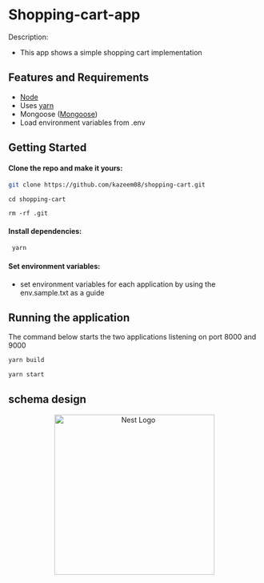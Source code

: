 # Shopping-cart-app

Description:
 - This app shows a simple shopping cart implementation
 
## Features and Requirements

- [Node](https://nodejs.org/en/download/current/)
- Uses [yarn](https://yarnpkg.com/)
- Mongoose ([Mongoose](http://mongoosejs.com/))
- Load environment variables from .env

## Getting Started

#### Clone the repo and make it yours:

```bash
git clone https://github.com/kazeem08/shopping-cart.git
```

```
cd shopping-cart
```

```
rm -rf .git
```

#### Install dependencies:
 
```bash
 yarn
```

#### Set environment variables:

- set environment variables for each application by using the env.sample.txt as a guide

## Running the application

The command below starts the two applications listening on port 8000 and 9000

```bash
yarn build
```

```bash
yarn start
```


## schema design
<p align="center">
  <a target="blank"><img src="https://ibb.co/P9F9qhx" width="320" alt="Nest Logo" /></a>
</p>